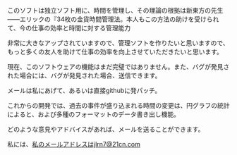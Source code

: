 このソフトは独立ソフト用に、時間を管理し、その理論の根拠は新東方の先生――エリックの『34枚の金貨時間管理法。本人もこの方法の助けを受けられて、今の仕事の効率と時間に対する管理能力

非常に大きなアップされていますので、管理ソフトを作りたいと思いますので、もっと多くの友人を助けて仕事の効率を向上させていただきたいと思います。

現在、このソフトウェアの機能はまだ完璧ではありません。また、バグが発見された場合には、バグが発見された場合、送信できます。

メールは私にあげて、あるいは直接githubに発パッチ。

これからの開発では、過去の事件が盛り込まれる時間の変更は、円グラフの統計によると、および多種のフォーマットのデータ書き出し機能。

どのような意見やアドバイスがあれば、メールを送ることができます。

私には、私のメールアドレスはjlrn7@21cn.com
